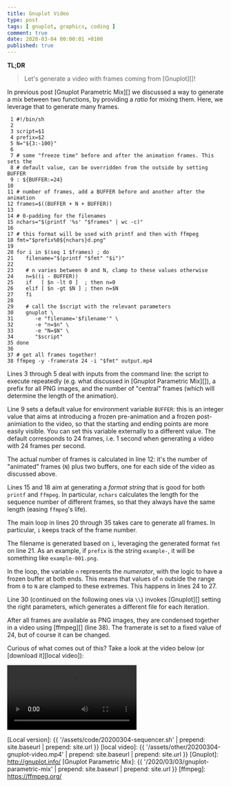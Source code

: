 ```yaml
---
title: Gnuplot Video
type: post
tags: [ gnuplot, graphics, coding ]
comment: true
date: 2020-03-04 00:00:01 +0100
published: true
---
```


**TL;DR**

> Let's generate a video with frames coming from [Gnuplot][]!

In previous post [Gnuplot Parametric Mix][] we discussed a way to
generate a mix between two functions, by providing a *ratio* for mixing
them. Here, we leverage that to generate many frames.

```
 1 #!/bin/sh
 2 
 3 script=$1
 4 prefix=$2
 5 N="${3:-100}"
 6 
 7 # some "freeze time" before and after the animation frames. This sets the
 8 # default value, can be overridden from the outside by setting BUFFER
 9 : ${BUFFER:=24}
10 
11 # number of frames, add a BUFFER before and another after the animation
12 frames=$((BUFFER + N + BUFFER))
13 
14 # 0-padding for the filenames
15 nchars="$(printf '%s' "$frames" | wc -c)"
16 
17 # this format will be used with printf and then with ffmpeg
18 fmt="$prefix%0${nchars}d.png"
19 
20 for i in $(seq 1 $frames) ; do
21    filename="$(printf "$fmt" "$i")"
22 
23    # n varies between 0 and N, clamp to these values otherwise
24    n=$((i - BUFFER))
25    if   [ $n -lt 0 ]  ; then n=0
26    elif [ $n -gt $N ] ; then n=$N
27    fi
28 
29    # call the $script with the relevant parameters
30    gnuplot \
31       -e "filename='$filename'" \
32       -e "n=$n" \
33       -e "N=$N" \
34       "$script"
35 done
36 
37 # get all frames together!
38 ffmpeg -y -framerate 24 -i "$fmt" output.mp4
```

Lines 3 through 5 deal with inputs from the command line: the script to
execute repeatedly (e.g. what discussed in [Gnuplot Parametric Mix][]),
a prefix for all PNG images, and the number of "central" frames (which
will determine the length of the animation).

Line 9 sets a default value for environment variable `BUFFER`: this is
an integer value that aims at introducing a frozen pre-animation and a
frozen post-animiation to the video, so that the starting and ending
points are more easily visible. You can set this variable externally to
a different value. The default corresponds to 24 frames, i.e. 1 second
when generating a video with 24 frames per second.

The actual number of frames is calculated in line 12: it's the number of
"animated" frames (`N`) plus two buffers, one for each side of the
video as discussed above.

Lines 15 and 18 aim at generating a *format string* that is good for
both `printf` and `ffmpeg`. In particular, `nchars` calculates the
length for the sequence number of different frames, so that they always
have the same length (easing `ffmpeg`'s life).

The main loop in lines 20 through 35 takes care to generate all frames.
In particular, `i` keeps track of the frame number.

The filename is generated based on `i`, leveraging the generated format
`fmt` on line 21. As an example, if `prefix` is the string `example-`,
it will be something like `example-001.png`.

In the loop, the variable `n` represents the *numerator*, with the logic
to have a frozen buffer at both ends. This means that values of `n`
outside the range from `0` to `N` are clamped to these extremes. This
happens in lines 24 to 27.

Line 30 (continued on the following ones via `\\`) invokes [Gnuplot][]
setting the right parameters, which generates a different file for each
iteration.

After all frames are available as PNG images, they are condensed
together in a video using [ffmpeg][] (line 38). The framerate is set to
a fixed value of 24, but of course it can be changed.

Curious of what comes out of this? Take a look at the video below (or
[download it][local video]):

<video controls>
  <source src="{{ '/assets/other/20200304-gnuplot-video.mp4' | prepend: site.baseurl | prepend: site.url }}" type="video/mp4">
Your browser does not support the video tag.
</video> 

[Local version]: {{ '/assets/code/20200304-sequencer.sh' | prepend: site.baseurl | prepend: site.url }}
[local video]: {{ '/assets/other/20200304-gnuplot-video.mp4' | prepend: site.baseurl | prepend: site.url }}
[Gnuplot]: http://gnuplot.info/
[Gnuplot Parametric Mix]: {{ '/2020/03/03/gnuplot-parametric-mix' | prepend: site.baseurl | prepend: site.url }}
[ffmpeg]: https://ffmpeg.org/
